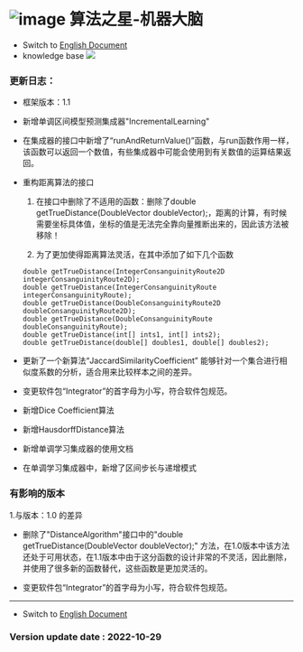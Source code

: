 # ![image](https://user-images.githubusercontent.com/113756063/194830221-abe24fcc-484b-4769-b3b7-ec6d8138f436.png) 算法之星-机器大脑

- Switch to [English Document](https://github.com/BeardedManZhao/algorithmStar/blob/main/README.md)
- knowledge base
  <a href="https://github.com/BeardedManZhao/algorithmStar/blob/main/KnowledgeDocument/knowledge%20base-Chinese.md">
  <img src = "https://user-images.githubusercontent.com/113756063/194838003-7ad14dac-b38c-4b57-a942-ba58f00baaf7.png"/>
  </a>

### 更新日志：

* 框架版本：1.1

- 新增单调区间模型预测集成器"IncrementalLearning"
- 在集成器的接口中新增了“runAndReturnValue()”函数，与run函数作用一样，该函数可以返回一个数值，有些集成器中可能会使用到有关数值的运算结果返回。
- 重构距离算法的接口

    1. 在接口中删除了不适用的函数：删除了double getTrueDistance(DoubleVector doubleVector);，距离的计算，有时候需要坐标具体值，坐标的值是无法完全靠向量推断出来的，因此该方法被移除！

    2. 为了更加使得距离算法灵活，在其中添加了如下几个函数
  ```
  double getTrueDistance(IntegerConsanguinityRoute2D integerConsanguinityRoute2D);
  double getTrueDistance(IntegerConsanguinityRoute integerConsanguinityRoute);
  double getTrueDistance(DoubleConsanguinityRoute2D doubleConsanguinityRoute2D);
  double getTrueDistance(DoubleConsanguinityRoute doubleConsanguinityRoute);
  double getTrueDistance(int[] ints1, int[] ints2);
  double getTrueDistance(double[] doubles1, double[] doubles2);
  ```
- 更新了一个新算法“JaccardSimilarityCoefficient” 能够针对一个集合进行相似度系数的分析，适合用来比较样本之间的差异。
- 变更软件包“Integrator”的首字母为小写，符合软件包规范。
- 新增Dice Coefficient算法
- 新增HausdorffDistance算法
- 新增单调学习集成器的使用文档
- 在单调学习集成器中，新增了区间步长与递增模式

### 有影响的版本

1.与版本：1.0 的差异

- 删除了"DistanceAlgorithm"接口中的"double getTrueDistance(DoubleVector doubleVector);"
  方法，在1.0版本中该方法还处于可用状态，在1.1版本中由于这分函数的设计非常的不灵活，因此删除，并使用了很多新的函数替代，这些函数是更加灵活的。

- 变更软件包“Integrator”的首字母为小写，符合软件包规范。

<hr>

- Switch to [English Document](https://github.com/BeardedManZhao/algorithmStar/blob/main/src_code/README.md)

### Version update date : 2022-10-29
